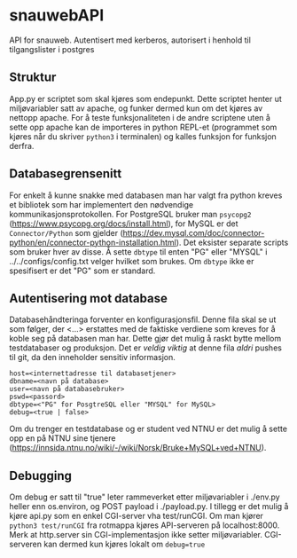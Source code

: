 # snauwebAPI
API for snauweb. Autentisert med kerberos, autorisert i henhold til tilgangslister i postgres

## Struktur
App.py er scriptet som skal kjøres som endepunkt. Dette scriptet henter ut miljøvariabler satt av apache, og funker dermed kun om det kjøres av nettopp apache. For å teste funksjonaliteten i de andre scriptene uten å sette opp apache kan de importeres in python REPL-et (programmet som kjøres når du skriver `python3` i terminalen) og kalles funksjon for funksjon derfra.

## Databasegrensenitt
For enkelt å kunne snakke med databasen man har valgt fra python kreves et bibliotek som har implementert den nødvendige kommunikasjonsprotokollen. For PostgreSQL bruker man `psycopg2` (https://www.psycopg.org/docs/install.html), for MySQL er det `Connector/Python` som gjelder (https://dev.mysql.com/doc/connector-python/en/connector-python-installation.html). Det eksister separate scripts som bruker hver av disse. Å sette `dbtype` til enten "PG" eller "MYSQL" i ../../configs/config.txt velger hvilket som brukes. Om `dbtype` ikke er spesifisert er det "PG" som er standard. 

## Autentisering mot database
Databasehåndteringa forventer en konfigurasjonsfil. Denne fila skal se ut som følger, der <...> erstattes med de faktiske verdiene som kreves for å koble seg på databasen man har. Dette gjør det mulig å raskt bytte mellom testdatabaser og produksjon. Det er *veldig viktig* at denne fila *aldri* pushes til git, da den inneholder sensitiv informasjon. 
```
host=<internettadresse til databasetjener>
dbname=<navn på database>
user=<navn på databasebruker>
pswd=<passord>
dbtype=<"PG" for PosgtreSQL eller "MYSQL" for MySQL>
debug=<true | false>
```

Om du trenger en testdatabase og er student ved NTNU er det mulig å sette opp en på NTNU sine tjenere (https://innsida.ntnu.no/wiki/-/wiki/Norsk/Bruke+MySQL+ved+NTNU).

## Debugging
Om debug er satt til "true" leter rammeverket etter miljøvariabler i ./env.py heller enn os.environ, og POST payload i ./payload.py. I tillegg er det mulig å kjøre api.py som en enkel CGI-server vha test/runCGI. Om man kjører `python3 test/runCGI` fra rotmappa kjøres API-serveren på localhost:8000. Merk at http.server sin CGI-implementasjon ikke setter miljøvariabler. CGI-serveren kan dermed kun kjøres lokalt om `debug=true`
